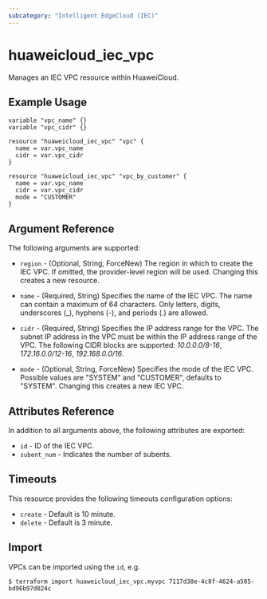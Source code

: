 ```yaml
---
subcategory: "Intelligent EdgeCloud (IEC)"
---
```


# huaweicloud_iec_vpc

Manages an IEC VPC resource within HuaweiCloud.

## Example Usage

```hcl
variable "vpc_name" {}
variable "vpc_cidr" {}

resource "huaweicloud_iec_vpc" "vpc" {
  name = var.vpc_name
  cidr = var.vpc_cidr
}

resource "huaweicloud_iec_vpc" "vpc_by_customer" {
  name = var.vpc_name
  cidr = var.vpc_cidr
  mode = "CUSTOMER"
}
```

## Argument Reference

The following arguments are supported:

* `region` - (Optional, String, ForceNew) The region in which to create the IEC VPC. If omitted,
    the provider-level region will be used. Changing this creates a new resource.

* `name` - (Required, String) Specifies the name of the IEC VPC. The name can contain a maximum of 64 characters.
    Only letters, digits, underscores (_), hyphens (-), and periods (.) are allowed.

* `cidr` - (Required, String) Specifies the IP address range for the VPC. The subnet IP address in the VPC
    must be within the IP address range of the VPC. The following CIDR blocks are supported:
    *10.0.0.0/8-16*, *172.16.0.0/12-16*, *192.168.0.0/16*.

* `mode` - (Optional, String, ForceNew) Specifies the mode of the IEC VPC. Possible values are "SYSTEM" and "CUSTOMER",
    defaults to "SYSTEM". Changing this creates a new IEC VPC.

## Attributes Reference

In addition to all arguments above, the following attributes are exported:

* `id` -  ID of the IEC VPC.
* `subent_num` - Indicates the number of subents.

## Timeouts

This resource provides the following timeouts configuration options:
- `create` - Default is 10 minute.
- `delete` - Default is 3 minute.

## Import

VPCs can be imported using the `id`, e.g.

```
$ terraform import huaweicloud_iec_vpc.myvpc 7117d38e-4c8f-4624-a505-bd96b97d024c
```
